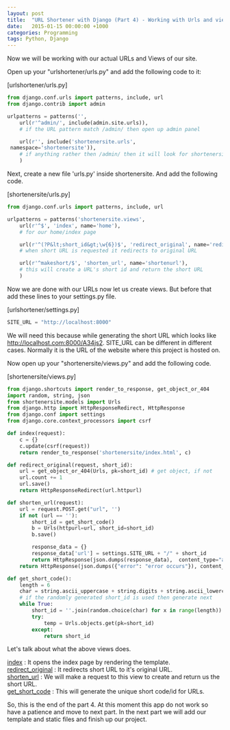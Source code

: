 ```yaml
---
layout: post
title:  "URL Shortener with Django (Part 4) - Working with Urls and views"
date:   2015-01-15 00:00:00 +1000
categories: Programming
tags: Python, Django
---
```

Now we will be working with our actual URLs and Views of our site.

Open up your "urlshortener/urls.py" and add the following code to it:

[urlshortener/urls.py]

```python
from django.conf.urls import patterns, include, url
from django.contrib import admin

urlpatterns = patterns('',
    url(r'^admin/', include(admin.site.urls)),
    # if the URL pattern match /admin/ then open up admin panel

    url(r'', include('shortenersite.urls',
 namespace='shortenersite')),
    # if anything rather then /admin/ then it will look for shortenersite/urls
    )
```

Next, create a new file 'urls.py' inside shortenersite. And add the following code.

[shortenersite/urls.py]

```python
from django.conf.urls import patterns, include, url

urlpatterns = patterns('shortenersite.views',
    url(r'^$', 'index', name='home'),
    # for our home/index page

    url(r'^(?P&lt;short_id&gt;\w{6})$', 'redirect_original', name='redirectoriginal'),
    # when short URL is requested it redirects to original URL

    url(r'^makeshort/$', 'shorten_url', name='shortenurl'),
    # this will create a URL's short id and return the short URL
    )
```

Now we are done with our URLs now let us create views. But before that add these lines to your settings.py file.

[urlshortener/settings.py]

```python
SITE_URL = "http://localhost:8000"
```

We will need this because while generating the short URL which looks like http://localhost.com:8000/A34js2. SITE_URL can be different in different cases. Normally it is the URL of the website where this project is hosted on.

Now open up your "shortenersite/views.py" and add the following code.

[shortenersite/views.py]

```python
from django.shortcuts import render_to_response, get_object_or_404
import random, string, json
from shortenersite.models import Urls
from django.http import HttpResponseRedirect, HttpResponse
from django.conf import settings
from django.core.context_processors import csrf

def index(request):
    c = {}
    c.update(csrf(request))
    return render_to_response('shortenersite/index.html', c)

def redirect_original(request, short_id):
    url = get_object_or_404(Urls, pk=short_id) # get object, if not        found return 404 error
    url.count += 1
    url.save()
    return HttpResponseRedirect(url.httpurl)

def shorten_url(request):
    url = request.POST.get("url", '')
    if not (url == ''):
        short_id = get_short_code()
        b = Urls(httpurl=url, short_id=short_id)
        b.save()

        response_data = {}
        response_data['url'] = settings.SITE_URL + "/" + short_id
        return HttpResponse(json.dumps(response_data),  content_type="application/json")
    return HttpResponse(json.dumps({"error": "error occurs"}), content_type="application/json")

def get_short_code():
    length = 6
    char = string.ascii_uppercase + string.digits + string.ascii_lowercase
    # if the randomly generated short_id is used then generate next
    while True:
        short_id = ''.join(random.choice(char) for x in range(length))
        try:
            temp = Urls.objects.get(pk=short_id)
        except:
            return short_id
```

Let's talk about what the above views does.

<span style="text-decoration: underline;">index</span> : It opens the index page by rendering the template.<br />
<span style="text-decoration: underline;">redirect_original</span> : It redirects short URL to it's original URL.<br />
<span style="text-decoration: underline;">shorten_url</span> : We will make a request to this view to create and return us the short URL.<br />
<span style="text-decoration: underline;">get_short_code</span> : This will generate the unique short code/id for URLs.

So, this is the end of the part 4. At this moment this app do not work so have a patience and move to next part. In the next part we will add our template and static files and finish up our project.

